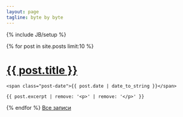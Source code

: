 ```yaml
---
layout: page
tagline: byte by byte
---
```

{% include JB/setup %}
    
<div class="posts">
  {% for post in site.posts limit:10 %}
  <div class="post">
    <h1 class="post-title">
      <a href="{{ BASE_PATH }}{{ post.url }}">
        {{ post.title }}
      </a>
    </h1>

    <span class="post-date">{{ post.date | date_to_string }}</span>

    {{ post.excerpt | remove: '<p>' | remove: '</p>' }}
  </div>
  {% endfor %}
    <a href="{{ site.path }}/archive.html">Все записи</a>
</div>